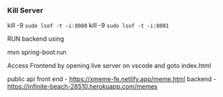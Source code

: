 
### Kill Server
kill -9 `sudo lsof -t -i:8080`
kill -9 `sudo lsof -t -i:8081`


RUN backend using

mvn spring-boot:run


Access Frontend by opening live server on vscode and goto index.html

public api
front end - https://xmeme-fe.netlify.app/meme.html
backend - https://infinite-beach-28510.herokuapp.com/memes